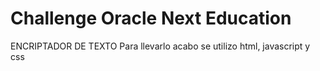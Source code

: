 <h1>Challenge Oracle Next Education</h1>
ENCRIPTADOR DE TEXTO
Para llevarlo acabo se utilizo html, javascript y css
